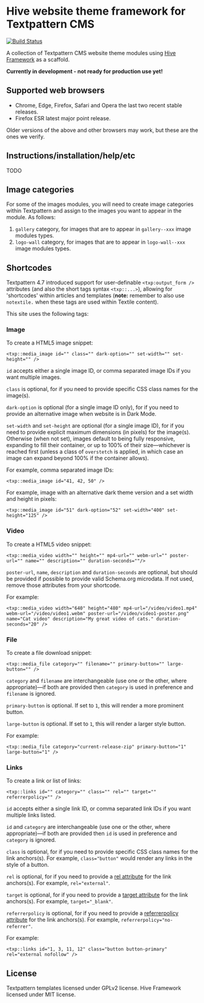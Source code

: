 # Hive website theme framework for Textpattern CMS

[![Build Status](https://travis-ci.org/philwareham/textpattern-hive-framework.svg)](https://travis-ci.org/philwareham/textpattern-hive-framework)

A collection of Textpattern CMS website theme modules using [Hive Framework](https://github.com/philwareham/hive-framework) as a scaffold.

**Currently in development - not ready for production use yet!**

## Supported web browsers

* Chrome, Edge, Firefox, Safari and Opera the last two recent stable releases.
* Firefox ESR latest major point release.

Older versions of the above and other browsers may work, but these are the ones we verify.

## Instructions/installation/help/etc

TODO

## Image categories

For some of the images modules, you will need to create image categories within Textpattern and assign to the images you want to appear in the module. As follows:

1. `gallery` category, for images that are to appear in `gallery--xxx` image modules types.
2. `logo-wall` category, for images that are to appear in `logo-wall--xxx` image modules types.

## Shortcodes

Textpattern 4.7 introduced support for user-definable `<txp:output_form />` attributes (and also the short tags syntax `<txp::...>`), allowing for 'shortcodes' within articles and templates (**note:** remember to also use `notextile.` when these tags are used within Textile content).

This site uses the following tags:

### Image

To create a HTML5 image snippet:

    <txp::media_image id="" class="" dark-option="" set-width="" set-height="" />

`id` accepts either a single image ID, or comma separated image IDs if you want multiple images.

`class` is optional, for if you need to provide specific CSS class names for the image(s).

`dark-option` is optional (for a single image ID only), for if you need to provide an alternative image when website is in Dark Mode.

`set-width` and `set-height` are optional (for a single image ID), for if you need to provide explicit maximum dimensions (in pixels) for the image(s). Otherwise (when not set), images default to being fully responsive, expanding to fill their container, or up to 100% of their size—whichever is reached first (unless a class of `overstetch` is applied, in which case an image can expand beyond 100% if the container allows).

For example, comma separated image IDs:

    <txp::media_image id="41, 42, 50" />

For example, image with an alternative dark theme version and a set width and height in pixels:

    <txp::media_image id="51" dark-option="52" set-width="400" set-height="125" />

### Video

To create a HTML5 video snippet:

    <txp::media_video width="" height="" mp4-url="" webm-url="" poster-url="" name="" description="" duration-seconds=""/>

`poster-url`, `name`, `description` and `duration-seconds` are optional, but should be provided if possible to provide valid Schema.org microdata. If not used, remove those attributes from your shortcode.

For example:

    <txp::media_video width="640" height="480" mp4-url="/video/video1.mp4" webm-url="/video/video1.webm" poster-url="/video/video1-poster.png" name="Cat video" description="My great video of cats." duration-seconds="20" />

### File

To create a file download snippet:

    <txp::media_file category="" filename="" primary-button="" large-button="" />

`category` and `filename` are interchangeable (use one or the other, where appropriate)—if both are provided then `category` is used in preference and `filename` is ignored.

`primary-button` is optional. If set to `1`, this will render a more prominent button.

`large-button` is optional. If set to `1`, this will render a larger style button.

For example:

    <txp::media_file category="current-release-zip" primary-button="1" large-button="1" />

### Links

To create a link or list of links:

    <txp::links id="" category="" class="" rel="" target="" referrerpolicy="" />

`id` accepts either a single link ID, or comma separated link IDs if you want multiple links listed.

`id` and `category` are interchangeable (use one or the other, where appropriate)—if both are provided then `id` is used in preference and `category` is ignored.

`class` is optional, for if you need to provide specific CSS class names for the link anchors(s). For example, `class="button"` would render any links in the style of a button.

`rel` is optional, for if you need to provide a [rel attribute](https://developer.mozilla.org/en-US/docs/Web/HTML/Attributes/rel) for the link anchors(s). For example, `rel="external"`.

`target` is optional, for if you need to provide a [target attribute](https://developer.mozilla.org/en-US/docs/Web/HTML/Element/a#target) for the link anchors(s). For example, `target="_blank"`.

`referrerpolicy` is optional, for if you need to provide a [referrerpolicy attribute](https://developer.mozilla.org/en-US/docs/Web/HTML/Element/a#referrerpolicy) for the link anchors(s). For example, `referrerpolicy="no-referrer"`.

For example:

    <txp::links id="1, 3, 11, 12" class="button button-primary" rel="external nofollow" />

## License

Textpattern templates licensed under GPLv2 license. Hive Framework licensed under MIT license.

